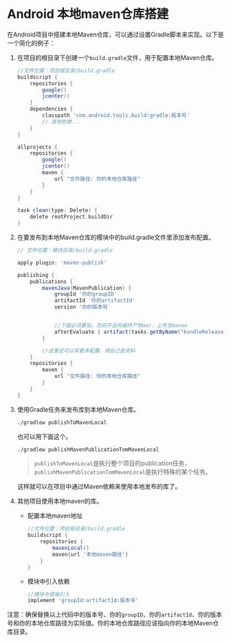 # Android 本地maven仓库搭建

在Android项目中搭建本地Maven仓库，可以通过设置Gradle脚本来实现。以下是一个简化的例子：

1. 在项目的根目录下创建一个`build.gradle`文件，用于配置本地Maven仓库。

    ```groovy
    //文件位置：项目根目录/build.gradle
    buildscript {
        repositories {
            google()
            jcenter()
        }
        dependencies {
            classpath 'com.android.tools.build:gradle:版本号'
            // 其他依赖...
        }
    }
    
    allprojects {
        repositories {
            google()
            jcenter()
            maven {
                url "文件路径: 你的本地仓库路径"
            }
        }
    }
    
    task clean(type: Delete) {
        delete rootProject.buildDir
    }
    ```

2. 在要发布到本地Maven仓库的模块中的build.gradle文件里添加发布配置。

    ```groovy
    // 文件位置：模块目录/build.gradle
    
    apply plugin: 'maven-publish'
    
    publishing {
        publications {
            mavenJava(MavenPublication) {
                groupId '你的groupID'
                artifactId '你的artifactId'
                version '你的版本号'


                //下面必须要加，否则不会将最终产物aar，上传至maven
                afterEvaluate { artifact(tasks.getByName("bundleReleaseAar")) }
            }

            //这里还可以写更多配置，得自己查资料
        }
        repositories {
            maven {
                url "文件路径: 你的本地仓库路径"
            }
        }
    }
    ```

3. 使用Gradle任务来发布库到本地Maven仓库。

    ```sh
    ./gradlew publishToMavenLocal
    ```

    也可以用下面这个。

    ```sh
    ./gradlew publishMavenPublicationTomMavenLocal
    ```

    >`publishToMavenLocal`是执行整个项目的publication任务，`publishMavenPublicationTomMavenLocal`是执行特殊的某个任务。

    这样就可以在项目中通过Maven依赖来使用本地发布的库了。

4. 其他项目使用本地maven的库。

    - 配置本地maven地址

        ```groovy
        //文件位置：项目根目录/build.gradle
        buildscript {
            repositories {
                mavenLocal()
                maven{url '本地maven路径'}
            }
        }
        ```

    - 模块中引入依赖

        ```groovy
        //模块中直接引入
        implement 'groupId:artifactId:版本号'
        ```

注意：确保替换以上代码中的版本号、你的`groupID`、你的`artifactId`、你的版本号和你的本地仓库路径为实际值。你的本地仓库路径应该指向你的本地Maven仓库目录。
